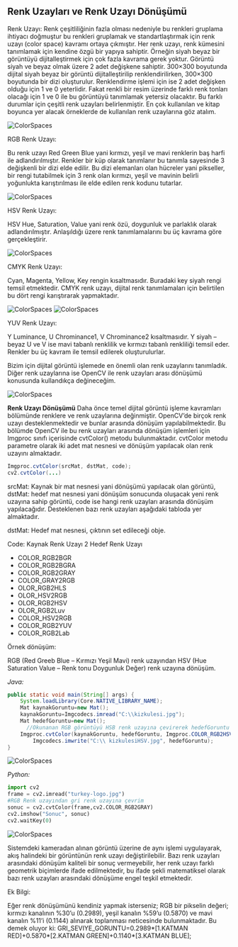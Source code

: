 **Renk Uzayları ve Renk Uzayı Dönüşümü** 
----------------------------------------

Renk Uzayı: Renk çeşitliliğinin fazla olması nedeniyle bu renkleri gruplama ihtiyacı doğmuştur bu renkleri gruplamak ve standartlaştırmak için renk uzayı (color space) kavramı ortaya çıkmıştır.  Her renk uzayı, renk kümesini tanımlamak için kendine özgü bir yapıya sahiptir. Örneğin siyah beyaz bir görüntüyü dijitalleştirmek için çok fazla kavrama gerek yoktur. Görüntü siyah ve beyaz olmak üzere 2 adet değişkene sahiptir. 300×300 boyutunda dijital siyah beyaz bir görüntü dijitalleştirilip renklendirilirken, 300×300 boyutunda bir dizi oluşturulur. Renklendirme işlemi için ise 2 adet değişken olduğu için 1 ve 0 yeterlidir. Fakat renkli bir resim üzerinde farklı renk tonları olacağı için 1 ve 0 ile bu görüntüyü tanımlamak yetersiz olacaktır. Bu farklı durumlar için çeşitli renk uzayları belirlenmiştir. En çok kullanılan ve kitap boyunca yer alacak örneklerde de kullanılan renk uzaylarına göz atalım.


![ColorSpaces](static/color-space-1.jpg)

RGB Renk Uzayı: 

Bu renk uzayı Red Green Blue yani kırmızı, yeşil ve mavi renklerin baş harfi ile adlandırılmıştır. Renkler bir küp olarak tanımlanır bu tanımla sayesinde 3 değişkenli bir dizi elde edilir. Bu dizi elemanları olan hücreler yani pikseller, bir rengi tutabilmek için 3 renk olan kırmızı, yeşil ve mavinin belirli yoğunlukta karıştırılması ile elde edilen renk kodunu tutarlar.

![ColorSpaces](static/color-space-2.jpg)

HSV Renk Uzayı: 

HSV Hue, Saturation, Value yani renk özü, doygunluk ve parlaklık olarak adlandırılmıştır. Anlaşıldığı üzere renk tanımlamalarını bu üç kavrama göre gerçekleştirir.

![ColorSpaces](static/color-space-3.gif)


CMYK Renk Uzayı: 

Cyan, Magenta, Yellow, Key rengin kısaltmasıdır. Buradaki key siyah rengi temsil etmektedir. CMYK renk uzayı, dijital renk tanımlamaları için belirtilen bu dört rengi karıştırarak yapmaktadır.

![ColorSpaces](static/color-space-4.jpg)
![ColorSpaces](static/color-space-5.gif)

YUV Renk Uzayı: 

Y Luminance, U Chrominance1, V Chrominance2 kısaltmasıdır. Y siyah – beyaz U ve V ise mavi tabanlı renklilik ve kırmızı tabanlı renkliliği temsil eder. Renkler bu üç kavram ile temsil edilerek oluşturulurlar.

Bizim için dijital görüntü işlemede en önemli olan renk uzaylarını tanımladık. Diğer renk uzaylarına ise OpenCV ile renk uzayları arası dönüşümü konusunda kullandıkça değineceğim.

![ColorSpaces](static/color-space-6.jpg)


**Renk Uzayı Dönüşümü**
Daha önce temel dijital görüntü işleme kavramları bölümünde renklere ve renk uzaylarına değinmiştir. OpenCV’de birçok renk uzayı desteklenmektedir ve bunlar arasında dönüşüm yapılabilmektedir. Bu bölümde OpenCV ile bu renk uzayları arasında dönüşüm işlemleri için Imgproc sınıfı içerisinde cvtColor() metodu bulunmaktadır. cvtColor metodu parametre olarak iki adet mat nesnesi ve dönüşüm yapılacak olan renk uzayını almaktadır.



``` Java
Imgproc.cvtColor(srcMat, dstMat, code);
cv2.cvtColor(...)
```


srcMat: Kaynak bir mat nesnesi yani dönüşümü yapılacak olan görüntü, dstMat: hedef mat nesnesi yani dönüşüm sonucunda oluşacak yeni renk uzayına sahip görüntü, code ise hangi renk uzayları arasında dönüşüm yapılacağıdır. Desteklenen bazı renk uzayları aşağıdaki tabloda yer almaktadır.


dstMat: Hedef mat nesnesi, çıktının set edileceği obje.


Code:
Kaynak Renk Uzayı 2 Hedef Renk Uzayı
* COLOR_RGB2BGR
* COLOR_RGB2BGRA
* COLOR_RGB2GRAY
* COLOR_GRAY2RGB
* OLOR_RGB2HLS
* OLOR_HSV2RGB
* OLOR_RGB2HSV
* OLOR_RGB2Luv
* COLOR_HSV2RGB
* COLOR_RGB2YUV
* COLOR_RGB2Lab

Örnek dönüşüm:

RGB (Red Greeb Blue – Kırmızı Yeşil Mavi) renk uzayından HSV (Hue Saturation Value – Renk tonu Doygunluk Değer) renk uzayına dönüşüm.

*Java:*
``` Java
public static void main(String[] args) {
	System.loadLibrary(Core.NATIVE_LIBRARY_NAME);
	Mat kaynakGoruntu=new Mat();
	kaynakGoruntu=Imgcodecs.imread("C:\\kizkulesi.jpg");	
	Mat hedefGoruntu=new Mat();
      //Okunanan RGB görüntüyü HSB renk uzayına çevirerek hedefGoruntu mat nesnesine atar
	Imgproc.cvtColor(kaynakGoruntu, hedefGoruntu, Imgproc.COLOR_RGB2HSV);
     	Imgcodecs.imwrite("C:\\ kizkulesiHSV.jpg", hedefGoruntu);
}
```
![ColorSpaces](static/color-space-conversion-1.jpg)

*Python:*

``` python
import cv2
frame = cv2.imread("turkey-logo.jpg")
#RGB Renk uzayından gri renk uzayına çevrim
sonuc = cv2.cvtColor(frame,cv2.COLOR_RGB2GRAY)
cv2.imshow("Sonuc", sonuc)
cv2.waitKey(0)

```

![ColorSpaces](static/color-space-conversion-2.jpg)

Sistemdeki kameradan alınan görüntü üzerine de aynı işlemi uygulayarak, akış halindeki bir görüntünün renk uzayı değiştirilebilir. Bazı renk uzayları arasındaki dönüşüm kaliteli bir sonuç vermeyebilir, her renk uzayı farklı geometrik biçimlerde ifade edilmektedir, bu ifade şekli matematiksel olarak bazı renk uzayları arasındaki dönüşüme engel teşkil etmektedir.

Ek Bilgi:

Eğer renk dönüşümünü kendiniz yapmak isterseniz; RGB bir pikselin değeri; kırmızı kanalının %30’u (0.2989), yeşil kanalın %59’u (0.5870) ve mavi kanalın %11’i (0.1144) alınarak toplanması neticesinde bulunmaktadır. Bu demek oluyor ki: GRI_SEVIYE_GORUNTU=0.2989*[1.KATMAN RED]+0.5870*[2.KATMAN GREEN]+0.1140*[3.KATMAN BLUE];